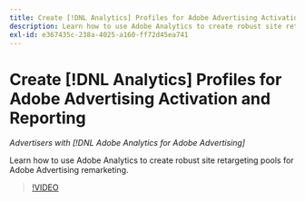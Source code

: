 ```yaml
---
title: Create [!DNL Analytics] Profiles for Adobe Advertising Activation and Reporting
description: Learn how to use Adobe Analytics to create robust site retargeting pools for Adobe Advertising remarketing.
exl-id: e367435c-238a-4025-a160-ff72d45ea741
---
```

# Create [!DNL Analytics] Profiles for Adobe Advertising Activation and Reporting

*Advertisers with [!DNL Adobe Analytics for Adobe Advertising]*

Learn how to use Adobe Analytics to create robust site retargeting pools for Adobe Advertising remarketing.

>[!VIDEO](https://video.tv.adobe.com/v/33503)
